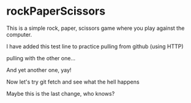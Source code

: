 # rockPaperScissors
This is a simple rock, paper, scissors game where you play against the computer. 

I have added this test line to practice pulling from github (using HTTP)

pulling with the other one...

And yet another one, yay!

Now let's try git fetch and see what the hell happens

Maybe this is the last change, who knows?
